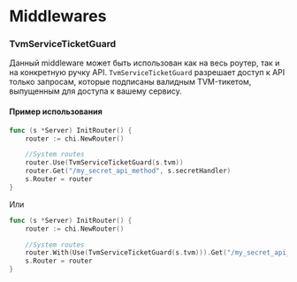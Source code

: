 # Middlewares

### TvmServiceTicketGuard

Данный middleware может быть использован как на весь роутер, так и на конкретную ручку API.
`TvmServiceTicketGuard` разрешает доступ к API только запросам, которые подписаны валидным TVM-тикетом, выпущенным для доступа к вашему сервису.

#### Пример использования


```go
func (s *Server) InitRouter() {
	router := chi.NewRouter()

	//System routes
	router.Use(TvmServiceTicketGuard(s.tvm))
	router.Get("/my_secret_api_method", s.secretHandler)
	s.Router = router
}
```

Или

```go
func (s *Server) InitRouter() {
	router := chi.NewRouter()

	//System routes
	router.With(Use(TvmServiceTicketGuard(s.tvm))).Get("/my_secret_api_method", s.secretHandler)
	s.Router = router
}
```
